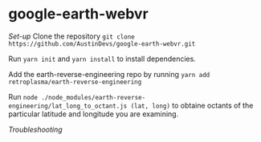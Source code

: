 # google-earth-webvr

*Set-up*
Clone the repository 
`git clone https://github.com/AustinDevs/google-earth-webvr.git`

Run `yarn init` and `yarn install` to install dependencies.

Add the earth-reverse-engineering repo by running `yarn add retroplasma/earth-reverse-engineering`


Run  `node ./node_modules/earth-reverse-engineering/lat_long_to_octant.js (lat, long)` to obtaine octants of the particular latitude and longitude you are examining.




*Troubleshooting*  
